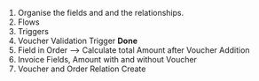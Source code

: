1. Organise the fields and and the relationships.
2. Flows
3. Triggers
4. Voucher Validation Trigger **Done**
5. Field in Order --> Calculate total Amount after Voucher Addition
6. Invoice Fields, Amount with and without Voucher
7. Voucher and Order Relation Create
